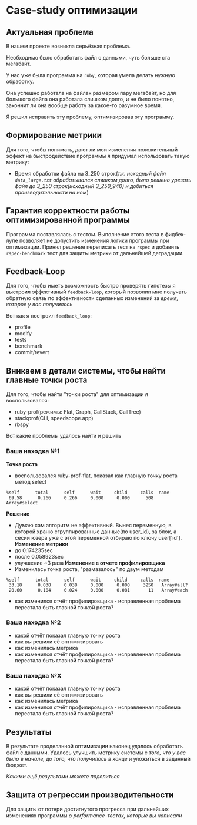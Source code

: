 # Case-study оптимизации

## Актуальная проблема
В нашем проекте возникла серьёзная проблема.

Необходимо было обработать файл с данными, чуть больше ста мегабайт.

У нас уже была программа на `ruby`, которая умела делать нужную обработку.

Она успешно работала на файлах размером пару мегабайт, но для большого файла она работала слишком долго, и не было понятно, закончит ли она вообще работу за какое-то разумное время.

Я решил исправить эту проблему, оптимизировав эту программу.

## Формирование метрики
Для того, чтобы понимать, дают ли мои изменения положительный эффект на быстродействие программы я придумал использовать такую метрику:
* Время обработки файла на 3_250 строк(*т.к. исходный файл `data_large.txt` обрабатывался слишком долго, было решено урезать файл до 3_250 строк(исходный 3_250_940) и добиться производительности на нем*)

## Гарантия корректности работы оптимизированной программы
Программа поставлялась с тестом. Выполнение этого теста в фидбек-лупе позволяет не допустить изменения логики программы при оптимизации.
Принял решение переписать тест на `rspec` и добавить `rspec-benchmark` тест для защиты метрики от дальнейшей деградации.

## Feedback-Loop
Для того, чтобы иметь возможность быстро проверять гипотезы я выстроил эффективный `feedback-loop`, который позволил мне получать обратную связь по эффективности сделанных изменений за *время, которое у вас получилось*

Вот как я построил `feedback_loop`:
* profile
* modify
* tests
* benchmark
* commit/revert


## Вникаем в детали системы, чтобы найти главные точки роста
Для того, чтобы найти "точки роста" для оптимизации я воспользовался:
* ruby-prof(режимы: Flat, Graph, CallStack, CallTree)
* stackprof(CLI, speedscope.app)
* rbspy

Вот какие проблемы удалось найти и решить

### Ваша находка №1
**Точка роста**
* воспользовался ruby-prof-flat, показал как главную точку роста метод select
```bigquery
%self      total      self      wait     child     calls  name
 69.58      0.266     0.266     0.000     0.000      508   Array#select
```
**Решение**
* Думаю сам алгоритм не эффективный. Вынес переменную, в которой храню сгруппированные данные(по user_id), за блок, а сесии юзера уже с этой переменной отбираю по ключу user['id'].
**Изменение метрики**
* до    0.174235sec
* после 0.058923sec
* улучшение ~3 раза
**Изменение в отчете профилировщика**
* Изменилась точка роста, "размазалось" по двум методам
```bigquery
%self      total      self      wait     child     calls  name
 33.18      0.038     0.038     0.000     0.000     3250   Array#all?
 20.60      0.104     0.024     0.000     0.081       11   Array#each
```

- как изменился отчёт профилировщика - исправленная проблема перестала быть главной точкой роста?

### Ваша находка №2
- какой отчёт показал главную точку роста
- как вы решили её оптимизировать
- как изменилась метрика
- как изменился отчёт профилировщика - исправленная проблема перестала быть главной точкой роста?

### Ваша находка №X
- какой отчёт показал главную точку роста
- как вы решили её оптимизировать
- как изменилась метрика
- как изменился отчёт профилировщика - исправленная проблема перестала быть главной точкой роста?

## Результаты
В результате проделанной оптимизации наконец удалось обработать файл с данными.
Удалось улучшить метрику системы с *того, что у вас было в начале, до того, что получилось в конце* и уложиться в заданный бюджет.

*Какими ещё результами можете поделиться*

## Защита от регрессии производительности
Для защиты от потери достигнутого прогресса при дальнейших изменениях программы *о performance-тестах, которые вы написали*

